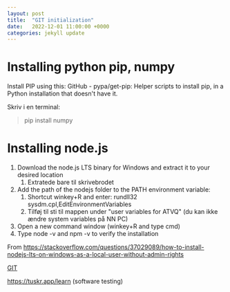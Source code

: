 ```yaml
---
layout: post
title:  "GIT initialization"
date:   2022-12-01 11:00:00 +0000
categories: jekyll update
---
```

# Installing python pip, numpy

Install PIP using this: GitHub - pypa/get-pip: Helper scripts to install pip, in a Python installation that doesn't have it.

Skriv i en terminal: 
> pip install numpy

# Installing node.js

1. Download the node.js LTS binary for Windows and extract it to your desired location
	1. Extratede bare til skrivebrodet
2. Add the path of the nodejs folder to the PATH environment variable: 
	1. Shortcut winkey+R and enter: rundll32 sysdm.cpl,EditEnvironmentVariables
	2. Tilføj til sti til mappen under "user variables for ATVQ" (du kan ikke ændre system variables på NN PC)
3. Open a new command window (winkey+R and type cmd)
4. Type node -v and npm -v to verify the installation

From <https://stackoverflow.com/questions/37029089/how-to-install-nodejs-lts-on-windows-as-a-local-user-without-admin-rights>

[GIT](GIT.md)

https://tuskr.app/learn (software testing)
